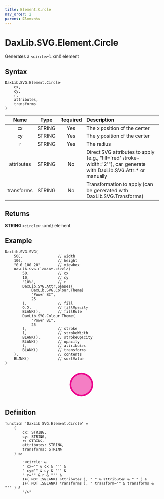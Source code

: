 ```yaml
---
title: Element.Circle
nav_order: 2
parent: Elements
---
```


# DaxLib.SVG.Element.Circle

Generates a `<circle>`{:.xml} element

## Syntax

```dax
DaxLib.SVG.Element.Circle(
    cx, 
    cy, 
    r, 
    attributes, 
    transforms
)
```

| Name       | Type   | Required | Description                                                               |
|:----------:|:------:|:--------:|:-------------------------------------------------------------------------|
| cx         | STRING | Yes      | The x position of the center                                             |
| cy         | STRING | Yes      | The y position of the center                                             |
| r          | STRING | Yes      | The radius                                                               |
| attributes | STRING | No       | Direct SVG attributes to apply (e.g., "fill='red' stroke-width='2'"), can generate with DaxLib.SVG.Attr.* or manually |
| transforms | STRING | No       | Transformation to apply (can be generated with DaxLib.SVG.Transforms)   |

## Returns

**STRING** `<circle>`{:.xml} element

## Example

```dax
DaxLib.SVG.SVG(
    500,                // width
    100,                // height
    "0 0 100 20",       // viewbox
    DaxLib.SVG.Element.Circle(
        50,             // cx
        10,             // cy
        "10%",          // r
        DaxLib.SVG.Attr.Shapes(
            DaxLib.SVG.Colour.Theme(
            "Power BI",
            25
        ),              // fill
        0.5,            // fillOpacity
        BLANK(),        // fillRule   
        DaxLib.SVG.Colour.Theme(
            "Power BI",
            25
        ),              // stroke
        1,              // strokeWidth
        BLANK(),        // strokeOpacity
        BLANK()         // opacity
        ),              // attributes
        BLANK()         // transforms
    ),                  // contents
    BLANK()             // sortValue
)
```

<svg width='500' height='100' viewbox= '0 0 100 20' xmlns='http://www.w3.org/2000/svg'><circle cx='50' cy='10' r='10%' fill='#EC008C' fill-opacity='0.5' stroke='#EC008C' stroke-width='1'  /></svg>

## Definition

```dax
function 'DaxLib.SVG.Element.Circle' = 
    (
        cx: STRING,
        cy: STRING,
        r: STRING,
        attributes: STRING,
        transforms: STRING
    ) =>

        "<circle" &
        " cx='" & cx & "'" &
        " cy='" & cy & "'" &
        " r='" & r & "'" &
        IF( NOT ISBLANK( attributes ), " " & attributes & " " ) &
        IF( NOT ISBLANK( transforms ), " transform='" & transforms & "'" ) & 
        "/>"
```